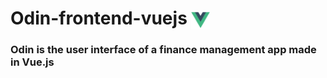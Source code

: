 # Odin-frontend-vuejs  <img align="center" alt="Vuejs" heigth="30" width="30" src="https://raw.githubusercontent.com/devicons/devicon/master/icons/vuejs/vuejs-original.svg">

### Odin is the user interface of a finance management app made in Vue.js
